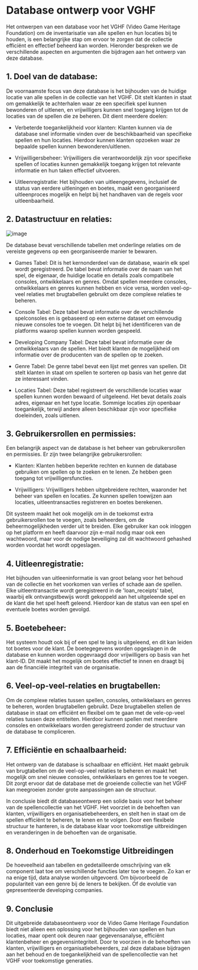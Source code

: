 # Database ontwerp voor VGHF
Het ontwerpen van een database voor het VGHF (Video Game Heritage Foundation) om de inventarisatie van alle spellen en hun locaties bij te houden, is een belangrijke stap om ervoor te zorgen dat de collectie efficiënt en effectief beheerd kan worden. Hieronder bespreken we de verschillende aspecten en argumenten die bijdragen aan het ontwerp van deze database.

## 1. Doel van de database:

De voornaamste focus van deze database is het bijhouden van de huidige locatie van alle spellen in de collectie van het VGHF. Dit stelt klanten in staat om gemakkelijk te achterhalen waar ze een specifiek spel kunnen bewonderen of uitlenen, en vrijwilligers kunnen snel toegang krijgen tot de locaties van de spellen die ze beheren. Dit dient meerdere doelen:

- Verbeterde toegankelijkheid voor klanten: Klanten kunnen via de database snel informatie vinden over de beschikbaarheid van specifieke spellen en hun locaties. Hierdoor kunnen klanten opzoeken waar ze bepaalde spellen kunnen bewonderen/uitlenen.

- Vrijwilligersbeheer: Vrijwilligers die verantwoordelijk zijn voor specifieke spellen of locaties kunnen gemakkelijk toegang krijgen tot relevante informatie en hun taken effectief uitvoeren.

- Uitleenregistratie: Het bijhouden van uitleengegevens, inclusief de status van eerdere uitleningen en boetes, maakt een georganiseerd uitleenproces mogelijk en helpt bij het handhaven van de regels voor uitleenbaarheid.

## 2. Datastructuur en relaties:


![image](https://github.com/SeppeV-2158896/databases-20232024/assets/125284904/80c7e28f-9ae4-49f9-a905-0cc3d632498f)


De database bevat verschillende tabellen met onderlinge relaties om de vereiste gegevens op een georganiseerde manier te bewaren.

- Games Tabel: Dit is het kernonderdeel van de database, waarin elk spel wordt geregistreerd. De tabel bevat informatie over de naam van het spel, de eigenaar, de huidige locatie en details zoals compatibele consoles, ontwikkelaars en genres. Omdat spellen meerdere consoles, ontwikkelaars en genres kunnen hebben en vice versa, worden veel-op-veel relaties met brugtabellen gebruikt om deze complexe relaties te beheren.

- Console Tabel: Deze tabel bevat informatie over de verschillende spelconsoles en is gebaseerd op een externe dataset om eenvoudig nieuwe consoles toe te voegen. Dit helpt bij het identificeren van de platforms waarop spellen kunnen worden gespeeld.

- Developing Company Tabel: Deze tabel bevat informatie over de ontwikkelaars van de spellen. Het biedt klanten de mogelijkheid om informatie over de producenten van de spellen op te zoeken.

- Genre Tabel: De genre tabel bevat een lijst met genres van spellen. Dit stelt klanten in staat om spellen te sorteren op basis van het genre dat ze interessant vinden.

- Locaties Tabel: Deze tabel registreert de verschillende locaties waar spellen kunnen worden bewaard of uitgeleend. Het bevat details zoals adres, eigenaar en het type locatie. Sommige locaties zijn openbaar toegankelijk, terwijl andere alleen beschikbaar zijn voor specifieke doeleinden, zoals uitlenen.

## 3. Gebruikersrollen en permissies:

Een belangrijk aspect van de database is het beheer van gebruikersrollen en permissies. Er zijn twee belangrijke gebruikersrollen:

- Klanten: Klanten hebben beperkte rechten en kunnen de database gebruiken om spellen op te zoeken en te lenen. Ze hebben geen toegang tot vrijwilligersfuncties.

- Vrijwilligers: Vrijwilligers hebben uitgebreidere rechten, waaronder het beheer van spellen en locaties. Ze kunnen spellen toewijzen aan locaties, uitleentransacties registreren en boetes berekenen.

Dit systeem maakt het ook mogelijk om in de toekomst extra gebruikersrollen toe te voegen, zoals beheerders, om de beheermogelijkheden verder uit te breiden.
Elke gebruiker kan ook inloggen op het platform en heeft daarvoor zijn e-mail nodig maar ook een wachtwoord, maar voor de nodige beveiliging zal dit wachtwoord gehashed worden voordat het wordt opgeslagen.

## 4. Uitleenregistratie:

Het bijhouden van uitleeninformatie is van groot belang voor het behoud van de collectie en het voorkomen van verlies of schade aan de spellen. Elke uitleentransactie wordt geregistreerd in de 'loan_receipts' tabel, waarbij elk ontvangstbewijs wordt gekoppeld aan het uitgeleende spel en de klant die het spel heeft geleend. Hierdoor kan de status van een spel en eventuele boetes worden gevolgd.

## 5. Boetebeheer:

Het systeem houdt ook bij of een spel te lang is uitgeleend, en dit kan leiden tot boetes voor de klant. De boetegegevens worden opgeslagen in de database en kunnen worden opgevraagd door vrijwilligers op basis van het klant-ID. Dit maakt het mogelijk om boetes effectief te innen en draagt bij aan de financiële integriteit van de organisatie.

## 6. Veel-op-veel-relaties en brugtabellen:

Om de complexe relaties tussen spellen, consoles, ontwikkelaars en genres te beheren, worden brugtabellen gebruikt. Deze brugtabellen stellen de database in staat om efficiënt en flexibel om te gaan met de vele-op-veel relaties tussen deze entiteiten. Hierdoor kunnen spellen met meerdere consoles en ontwikkelaars worden geregistreerd zonder de structuur van de database te compliceren.

## 7. Efficiëntie en schaalbaarheid:

Het ontwerp van de database is schaalbaar en efficiënt. Het maakt gebruik van brugtabellen om de veel-op-veel relaties te beheren en maakt het mogelijk om snel nieuwe consoles, ontwikkelaars en genres toe te voegen. Dit zorgt ervoor dat de database met de groeiende collectie van het VGHF kan meegroeien zonder grote aanpassingen aan de structuur.

In conclusie biedt dit databaseontwerp een solide basis voor het beheer van de spellencollectie van het VGHF. Het voorziet in de behoeften van klanten, vrijwilligers en organisatiebeheerders, en stelt hen in staat om de spellen efficiënt te beheren, te lenen en te volgen. Door een flexibele structuur te hanteren, is de database klaar voor toekomstige uitbreidingen en veranderingen in de behoeften van de organisatie.

## 8. Onderhoud en Toekomstige Uitbreidingen

De hoeveelheid aan tabellen en gedetailleerde omschrijving van elk component laat toe om verschillende functies later toe te voegen. Zo kan er na enige tijd, data analyse worden uitgevoerd. Om bijvoorbeeld de populariteit van een genre bij de leners te bekijken. Of de evolutie van gepresenteerde developing companies. 

## 9. Conclusie

Dit uitgebreide databaseontwerp voor de Video Game Heritage Foundation biedt niet alleen een oplossing voor het bijhouden van spellen en hun locaties, maar opent ook deuren naar gegevensanalyse, efficiënt klantenbeheer en gegevensintegriteit. Door te voorzien in de behoeften van klanten, vrijwilligers en organisatiebeheerders, zal deze database bijdragen aan het behoud en de toegankelijkheid van de spellencollectie van het VGHF voor toekomstige generaties.

